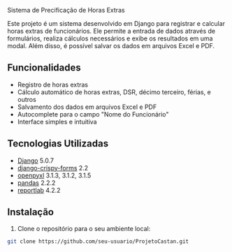 Sistema de Precificação de Horas Extras

Este projeto é um sistema desenvolvido em Django para registrar e calcular horas extras de funcionários. Ele permite a entrada de dados através de formulários, realiza cálculos necessários e exibe os resultados em uma modal. Além disso, é possível salvar os dados em arquivos Excel e PDF.

## Funcionalidades

- Registro de horas extras
- Cálculo automático de horas extras, DSR, décimo terceiro, férias, e outros
- Salvamento dos dados em arquivos Excel e PDF
- Autocomplete para o campo "Nome do Funcionário"
- Interface simples e intuitiva

## Tecnologias Utilizadas

- [Django](https://www.djangoproject.com/) 5.0.7
- [django-crispy-forms](https://django-crispy-forms.readthedocs.io/en/latest/) 2.2
- [openpyxl](https://openpyxl.readthedocs.io/en/stable/) 3.1.3, 3.1.2, 3.1.5
- [pandas](https://pandas.pydata.org/) 2.2.2
- [reportlab](https://www.reportlab.com/dev/docs/) 4.2.2

## Instalação

1. Clone o repositório para o seu ambiente local:

```sh
git clone https://github.com/seu-usuario/ProjetoCastan.git
